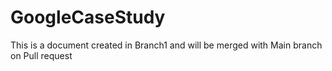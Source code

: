 # GoogleCaseStudy
This is a document created in Branch1 and will be merged with Main branch on Pull request
